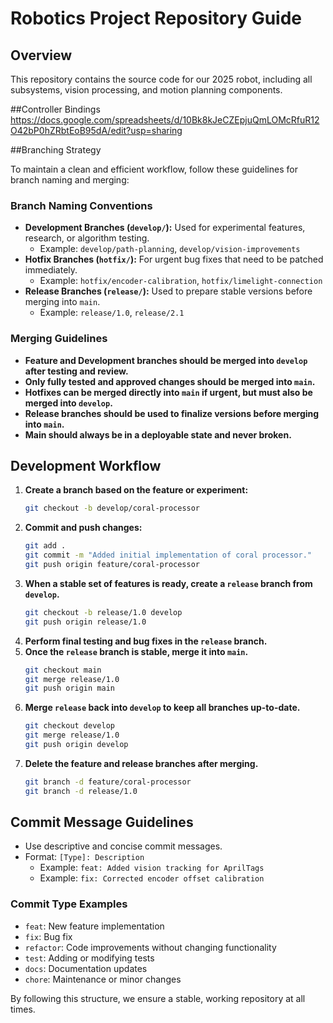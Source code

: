 # Robotics Project Repository Guide

## Overview
This repository contains the source code for our 2025 robot, including all subsystems, vision processing, and motion planning components.

##Controller Bindings
https://docs.google.com/spreadsheets/d/10Bk8kJeCZEpjuQmLOMcRfuR12O42bP0hZRbtEoB95dA/edit?usp=sharing

##Branching Strategy

To maintain a clean and efficient workflow, follow these guidelines for branch naming and merging:

### **Branch Naming Conventions**
- **Development Branches (`develop/`):** Used for experimental features, research, or algorithm testing.
  - Example: `develop/path-planning`, `develop/vision-improvements`
- **Hotfix Branches (`hotfix/`):** For urgent bug fixes that need to be patched immediately.
  - Example: `hotfix/encoder-calibration`, `hotfix/limelight-connection`
- **Release Branches (`release/`):** Used to prepare stable versions before merging into `main`.
  - Example: `release/1.0`, `release/2.1`

### **Merging Guidelines**
- **Feature and Development branches should be merged into `develop` after testing and review.**
- **Only fully tested and approved changes should be merged into `main`.**
- **Hotfixes can be merged directly into `main` if urgent, but must also be merged into `develop`.**
- **Release branches should be used to finalize versions before merging into `main`.**
- **Main should always be in a deployable state and never broken.**

## Development Workflow
1. **Create a branch based on the feature or experiment:**
   ```sh
   git checkout -b develop/coral-processor
   ```
2. **Commit and push changes:**
   ```sh
   git add .
   git commit -m "Added initial implementation of coral processor."
   git push origin feature/coral-processor
   ```
3. **When a stable set of features is ready, create a `release` branch from `develop`.**
   ```sh
   git checkout -b release/1.0 develop
   git push origin release/1.0
   ```
4. **Perform final testing and bug fixes in the `release` branch.**
5. **Once the `release` branch is stable, merge it into `main`.**
   ```sh
   git checkout main
   git merge release/1.0
   git push origin main
   ```
6. **Merge `release` back into `develop` to keep all branches up-to-date.**
   ```sh
   git checkout develop
   git merge release/1.0
   git push origin develop
   ```
7. **Delete the feature and release branches after merging.**
   ```sh
   git branch -d feature/coral-processor
   git branch -d release/1.0
   ```

## Commit Message Guidelines
- Use descriptive and concise commit messages.
- Format: `[Type]: Description`
  - Example: `feat: Added vision tracking for AprilTags`
  - Example: `fix: Corrected encoder offset calibration`

### **Commit Type Examples**
- `feat`: New feature implementation
- `fix`: Bug fix
- `refactor`: Code improvements without changing functionality
- `test`: Adding or modifying tests
- `docs`: Documentation updates
- `chore`: Maintenance or minor changes

By following this structure, we ensure a stable, working repository at all times.
